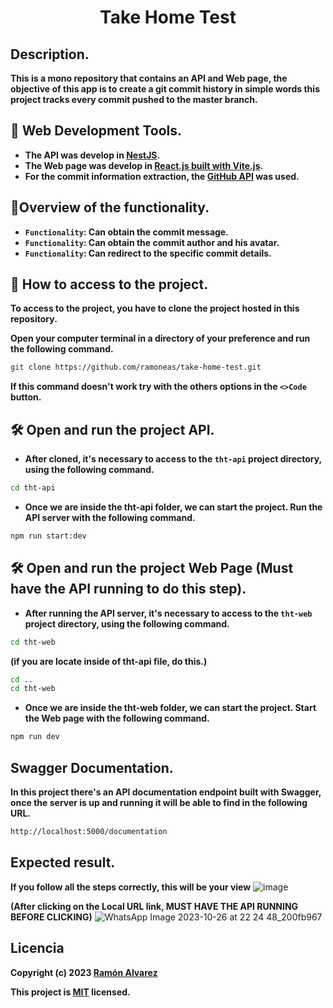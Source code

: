 <h1 align="center"> Take Home Test </h1>

## Description.
**This is a mono repository that contains an API and Web page, the objective of this app is to create a git commit history in simple words this project tracks every commit pushed to the master branch.**

## :construction: Web Development Tools.
- **The API was develop in <a href= "https://docs.nestjs.com">NestJS</a>.**
- **The Web page was develop in <a href="https://vitejs.dev/guide/">React.js built with Vite.js</a>.**
- **For the commit information extraction, the <a href="https://docs.github.com/en/rest/commits/commits?apiVersion=2022-11-28">GitHub API</a> was used.**

## :hammer:Overview of the functionality.
- **`Functionality`: Can obtain the commit message.**
- **`Functionality`: Can obtain the commit author and his avatar.**
- **`Functionality`: Can redirect to the specific commit details.**

## 📁 How to access to the project.
**To access to the project, you have to clone the project hosted in this repository.**

**Open your computer terminal in a directory of your preference and run the following command.**
```bash
git clone https://github.com/ramoneas/take-home-test.git
```
**If this command doesn't work try with the others options in the `<>Code` button.**


## 🛠️ Open and run the project API.

- **After cloned, it's necessary to access to the `tht-api` project directory, using the following command.**
```bash
cd tht-api
```

- **Once we are inside the tht-api folder, we can start the project. Run the API server with the following command.**
```bash
npm run start:dev
```

## 🛠️ Open and run the project Web Page (Must have the API running to do this step).

- **After running the API server, it's necessary to access to the `tht-web` project directory, using the following command.**
```bash
cd tht-web
```
**(if you are locate inside of tht-api file, do this.)**
```bash
cd ..
cd tht-web
```
- **Once we are inside the tht-web folder, we can start the project. Start the Web page with the following command.**
```bash
npm run dev
```

## Swagger Documentation.
**In this project there's an API documentation endpoint built with Swagger, once the server is up and running it will be able to find in the following URL.**
```bash
http://localhost:5000/documentation
```

## Expected result.
**If you follow all the steps correctly, this will be your view**
![image](https://github.com/ramoneas/take-home-test/assets/61937309/5c8ad2f3-9b48-4b44-b411-0afab9e1e62c)

**(After clicking on the Local URL link, MUST HAVE THE API RUNNING BEFORE CLICKING)**
![WhatsApp Image 2023-10-26 at 22 24 48_200fb967](https://github.com/ramoneas/take-home-test/assets/61937309/843e882d-403e-4ddb-b640-e2ba083d4fe2)


## Licencia
**Copyright (c) 2023 <a href="https://github.com/ramoneas">Ramón Alvarez</a>**

**This project is [MIT](https://choosealicense.com/licenses/mit/) licensed.**
